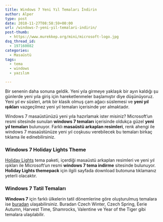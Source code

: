 ```yaml
---
title: Windows 7 Yeni Yıl Temaları İndirin
author: Alper
type: post
date: 2010-11-27T08:58:59+00:00
url: /windows-7-yeni-yil-temalari-indirin/
post-thumb:
  - https://www.murekkep.org/mini/microsoft-logo.jpg
dsq_thread_id:
  - 197160082
categories:
  - Masaüstü
tags:
  - tema
  - windows
  - yazılım

---
```

Bir senenin daha sonuna geldik. Yeni yıla girmeye yaklaşık bir ayın kaldığı şu günlerde yeni yıla giriş için hareketlenmeler başlamıştır diye düşünüyoruz. Yeni yıl ev süsleri, artık bir klasik olmuş çam ağacı süslemesi ve **yeni yıl ışıkları** vazgeçilmez yeni yıl temaları içerisinde yer almaktadır. 

Windows 7 masaüstünüzü yeni yıla hazırlamak ister misiniz? Microsoft&#8217;un resmi sitesinde sunulan **windows 7 temaları** içerisinde oldukça güzel **yeni yıl temaları** bulunuyor. Farklı **masaüstü arkaplan resimleri**, renk ahengi ile windows 7 masaüstünüze yeni yıl coşkusu verebilecek bu temaları birkaç tıklama ile edinebilirsiniz. 

### Windows 7 Holiday Lights Theme

<a href="http://windows.microsoft.com/en-IN/windows/downloads/holiday-lights" target="_blank">Holiday Lights</a> tema paketi, içerdiği masaüstü arkaplan resimleri ve yeni yıl ışıkları ile Microsoft&#8217;un resmi **windows 7 tema indirme** sitesinde bulunuyor. **Holiday Lights themepack** için ilgili sayfada download butonuna tıklamanız yeterli olacaktır. 

### Windows 7 Tatil Temaları

**Windows 7** için farklı ülkelerin tatil dönemlerine göre oluşturulmuş temalara ise <a href="http://windows.microsoft.com/en-IN/windows/downloads/personalize/themes?T1=holidays" target="_blank">buradan</a> ulaşabilirsiniz. Buradan Czech Winter, Czech Spring, Eerie Autumn, Harvest Time, Shamrocks, Valentine ve Year of the Tiger gibi temalara ulaşılabilir.
